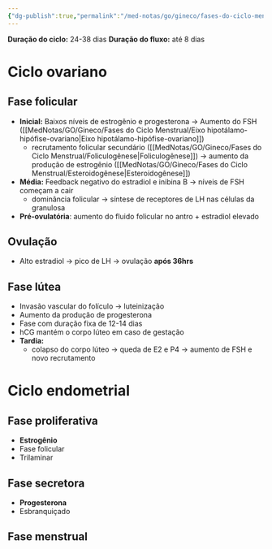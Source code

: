 ```yaml
---
{"dg-publish":true,"permalink":"/med-notas/go/gineco/fases-do-ciclo-menstrual/fases-do-ciclo-menstrual/"}
---
```


**Duração do ciclo:** 24-38 dias
**Duração do fluxo:** até 8 dias

# Ciclo ovariano
## Fase folicular
- **Inicial:** Baixos níveis de estrogênio e progesterona -> Aumento do FSH ([[MedNotas/GO/Gineco/Fases do Ciclo Menstrual/Eixo hipotálamo-hipófise-ovariano\|Eixo hipotálamo-hipófise-ovariano]])
	- recrutamento folicular secundário ([[MedNotas/GO/Gineco/Fases do Ciclo Menstrual/Foliculogênese\|Foliculogênese]]) -> aumento da produção de estrogênio ([[MedNotas/GO/Gineco/Fases do Ciclo Menstrual/Esteroidogênese\|Esteroidogênese]])
- **Média:** Feedback negativo do estradiol e inibina B -> níveis de FSH começam a cair 
	- dominância folicular -> síntese de receptores de LH nas células da granulosa
- **Pré-ovulatória**: aumento do fluido folicular no antro + estradiol elevado
## Ovulação
- Alto estradiol -> pico de LH -> ovulação **após 36hrs**
## Fase lútea
- Invasão vascular do folículo -> luteinização
- Aumento da produção de progesterona
- Fase com duração fixa de 12-14 dias
- hCG mantém o corpo lúteo em caso de gestação
- **Tardia:**
	- colapso do corpo lúteo -> queda de E2 e P4 -> aumento de FSH e novo recrutamento

# Ciclo endometrial
## Fase proliferativa 
- **Estrogênio**
- Fase folicular
- Trilaminar
## Fase secretora
- **Progesterona**
- Esbranquiçado
## Fase menstrual
